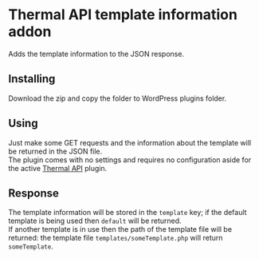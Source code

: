 # Thermal API template information addon

Adds the template information to the JSON response.

## Installing
Download the zip and copy the folder to WordPress plugins folder.

## Using
Just make some GET requests and the information about the template will be returned in the JSON file.  
The plugin comes with no settings and requires no configuration aside for the active [Thermal API](http://thermal-api.com/) plugin.

## Response
The template information will be stored in the <code>template</code> key; if the default template is being used then <code>default</code> will be returned.  
If another template is in use then the path of the template file will be returned: the template file <code>templates/someTemplate.php</code> will return <code>someTemplate</code>.